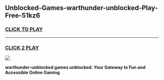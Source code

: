 
## Unblocked-Games-warthunder-unblocked-Play-Free-51kz6
<h3>
<a href="https://premium76.site?title=warthunder-unblocked&ref=21A">CLICK TO PLAY</a></h3>
<hr>

<h3>
<a href="https://premium76.site?title=warthunder-unblocked&ref=21A">CLICK 2 PLAY</a>
  
</h3>

<a href="https://premium76.site?title=warthunder-unblocked&ref=21A"><img src="https://clearcache.store/games.png"></a>


**warthunder-unblocked games unblocked: Your Gateway to Fun and Accessible Online Gaming**
